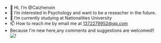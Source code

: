 - 👋 Hi, I’m @Caizhenxin
- 👀 I’m interested in Psychology and want to be a reseacher in the future.
- 🌱 I’m currently studying at Nationalities University
- 📫 How to reach me by email me at 1372279952@qq.com
- Because I'm new here,any comments and suggestions are welcomed!!![!]([https://github.com/Caizhenxin/picture/blob/main/%E5%BE%AE%E4%BF%A1%E5%9B%BE%E7%89%87_20231026104850.jpg])
<!---
Caizhenxin/Caizhenxin is a ✨ special ✨ repository because its `README.md` (this file) appears on your GitHub profile.
You can click the Preview link to take a look at your changes.
--->

